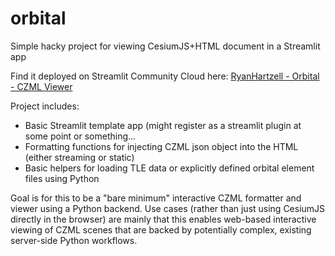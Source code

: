 # orbital
Simple hacky project for viewing CesiumJS+HTML document in a Streamlit app

Find it deployed on Streamlit Community Cloud here:
[RyanHartzell - Orbital - CZML Viewer](https://ryanhartzell-orbital-czmlviewer.streamlit.app/)

Project includes:

- Basic Streamlit template app (might register as a streamlit plugin at some point or something...
- Formatting functions for injecting CZML json object into the HTML (either streaming or static)
- Basic helpers for loading TLE data or explicitly defined orbital element files using Python

Goal is for this to be a "bare minimum" interactive CZML formatter and viewer using a Python backend. Use cases (rather than just using CesiumJS directly in the browser) are mainly that this enables web-based interactive viewing of CZML scenes that are backed by potentially complex, existing server-side Python workflows.
